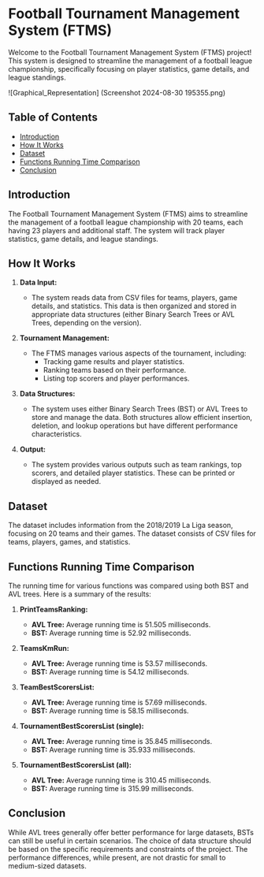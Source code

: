 # Football Tournament Management System (FTMS)

Welcome to the Football Tournament Management System (FTMS) project! This system is designed to streamline the management of a football league championship, specifically focusing on player statistics, game details, and league standings.

![Graphical_Representation] (Screenshot 2024-08-30 195355.png)

## Table of Contents

- [Introduction](#introduction)
- [How It Works](#how-it-works)
- [Dataset](#dataset)
- [Functions Running Time Comparison](#functions-running-time-comparison)
- [Conclusion](#conclusion)

## Introduction

The Football Tournament Management System (FTMS) aims to streamline the management of a football league championship with 20 teams, each having 23 players and additional staff. The system will track player statistics, game details, and league standings.

## How It Works

1. **Data Input:**
    - The system reads data from CSV files for teams, players, game details, and statistics. This data is then organized and stored in appropriate data structures (either Binary Search Trees or AVL Trees, depending on the version).

2. **Tournament Management:**
    - The FTMS manages various aspects of the tournament, including:
        - Tracking game results and player statistics.
        - Ranking teams based on their performance.
        - Listing top scorers and player performances.

3. **Data Structures:**
    - The system uses either Binary Search Trees (BST) or AVL Trees to store and manage the data. Both structures allow efficient insertion, deletion, and lookup operations but have different performance characteristics.

4. **Output:**
    - The system provides various outputs such as team rankings, top scorers, and detailed player statistics. These can be printed or displayed as needed.

## Dataset

The dataset includes information from the 2018/2019 La Liga season, focusing on 20 teams and their games. The dataset consists of CSV files for teams, players, games, and statistics.

## Functions Running Time Comparison

The running time for various functions was compared using both BST and AVL trees. Here is a summary of the results:

1. **PrintTeamsRanking:**
    - **AVL Tree:** Average running time is 51.505 milliseconds.
    - **BST:** Average running time is 52.92 milliseconds.

2. **TeamsKmRun:**
    - **AVL Tree:** Average running time is 53.57 milliseconds.
    - **BST:** Average running time is 54.12 milliseconds.

3. **TeamBestScorersList:**
    - **AVL Tree:** Average running time is 57.69 milliseconds.
    - **BST:** Average running time is 58.15 milliseconds.

4. **TournamentBestScorersList (single):**
    - **AVL Tree:** Average running time is 35.845 milliseconds.
    - **BST:** Average running time is 35.933 milliseconds.

5. **TournamentBestScorersList (all):**
    - **AVL Tree:** Average running time is 310.45 milliseconds.
    - **BST:** Average running time is 315.99 milliseconds.

## Conclusion

While AVL trees generally offer better performance for large datasets, BSTs can still be useful in certain scenarios. The choice of data structure should be based on the specific requirements and constraints of the project. The performance differences, while present, are not drastic for small to medium-sized datasets.
